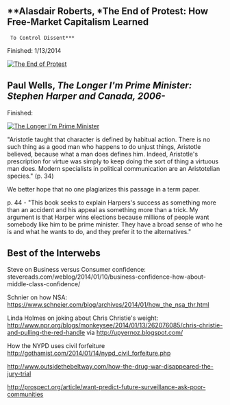 
## **Alasdair Roberts, *The End of Protest: How Free-Market Capitalism Learned
     To Control Dissent***
Finished: 1/13/2014

[![The End of Protest](/media/book_covers/end_of_protest.jpg)](http://www.cornellpress.cornell.edu/book/?GCOI=80140100222390)


## **Paul Wells, *The Longer I'm Prime Minister: Stephen Harper and Canada, 2006-***
Finished:

[![The Longer I'm Prime Minister](/media/book_covers/longer_im_prime_minister.jpg)](http://www.powells.com/biblio/1-9780307361325-0)

"Aristotle taught that character is defined by habitual action. There is no
such thing as a good man who happens to do unjust things, Aristotle believed,
because what a man does defines him. Indeed, Aristotle's prescription for
virtue was simply to keep doing the sort of thing a virtuous man does. Modern
specialists in political communication are an Aristotelian species." (p. 34)

We better hope that no one plagiarizes this passage in a term paper.

p. 44 - "This book seeks to explain Harpers's success as something more than an
accident and his appeal as something more than a trick. My argument is that
Harper wins elections because millions of people want somebody like him to be
prime minister. They have a broad sense of who he is and what he wants to do,
and they prefer it to the alternatives."



## Best of the Interwebs

Steve on Business versus Consumer confidence: stevereads.com/weblog/2014/01/10/business-confidence-how-about-middle-class-confidence/

Schnier on how NSA: https://www.schneier.com/blog/archives/2014/01/how_the_nsa_thr.html

Linda Holmes on joking about Chris Christie's weight:
http://www.npr.org/blogs/monkeysee/2014/01/13/262076085/chris-christie-and-pulling-the-red-handle
via http://upyernoz.blogspot.com/

How the NYPD uses civil forfeiture
http://gothamist.com/2014/01/14/nypd_civil_forfeiture.php


http://www.outsidethebeltway.com/how-the-drug-war-disappeared-the-jury-trial

http://prospect.org/article/want-predict-future-surveillance-ask-poor-communities
